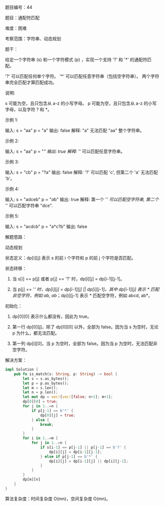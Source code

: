 题目编号：44

题目：通配符匹配

难度：困难

考察范围：字符串、动态规划

题干：

给定一个字符串 (s) 和一个字符模式 (p) ，实现一个支持 '?' 和 '*' 的通配符匹配。

'?' 可以匹配任何单个字符。
'*' 可以匹配任意字符串（包括空字符串）。
两个字符串完全匹配才算匹配成功。

说明:

s 可能为空，且只包含从 a-z 的小写字母。
p 可能为空，且只包含从 a-z 的小写字母，以及字符 ? 和 *。

示例 1:

输入:
s = "aa"
p = "a"
输出: false
解释: "a" 无法匹配 "aa" 整个字符串。

示例 2:

输入:
s = "aa"
p = "*"
输出: true
解释: '*' 可以匹配任意字符串。

示例 3:

输入:
s = "cb"
p = "?a"
输出: false
解释: '?' 可以匹配 'c', 但第二个 'a' 无法匹配 'b'。

示例 4:

输入:
s = "adceb"
p = "*a*b"
输出: true
解释: 第一个 '*' 可以匹配空字符串, 第二个 '*' 可以匹配字符串 "dce".

示例 5:

输入:
s = "acdcb"
p = "a*c?b"
输出: false

解题思路：

动态规划

状态定义：dp[i][j] 表示 s 的前 i 个字符和 p 的前 j 个字符是否匹配。

状态转移：

1. 当 s[i] == p[j] 或者 p[j] == '?' 时，dp[i][j] = dp[i-1][j-1]。

2. 当 p[j] == '*' 时，dp[i][j] = dp[i-1][j] || dp[i][j-1]。其中 dp[i-1][j] 表示 * 匹配非空字符，例如 ab, ab*；dp[i][j-1] 表示 * 匹配空字符，例如 abcd, ab*。

初始化：

1. dp[0][0] 表示什么都没有，因此为 true。

2. 第一行 dp[0][j]，除了 dp[0][0] 以外，全部为 false。因为当 s 为空时，无论 p 为什么，都无法匹配。

3. 第一列 dp[i][0]，当 p 为空时，全部为 false。因为当 p 为空时，无法匹配非空字符。

解决方案：

```rust
impl Solution {
    pub fn is_match(s: String, p: String) -> bool {
        let s = s.as_bytes();
        let p = p.as_bytes();
        let m = s.len();
        let n = p.len();
        let mut dp = vec![vec![false; n+1]; m+1];
        dp[0][0] = true;
        for j in 1..=n {
            if p[j-1] == b'*' {
                dp[0][j] = true;
            } else {
                break;
            }
        }
        for i in 1..=m {
            for j in 1..=n {
                if s[i-1] == p[j-1] || p[j-1] == b'?' {
                    dp[i][j] = dp[i-1][j-1];
                } else if p[j-1] == b'*' {
                    dp[i][j] = dp[i-1][j] || dp[i][j-1];
                }
            }
        }
        dp[m][n]
    }
}
```

算法复杂度：时间复杂度 O(mn)，空间复杂度 O(mn)。